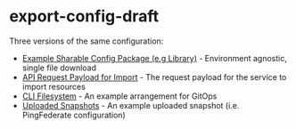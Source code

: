 # export-config-draft

Three versions of the same configuration:

- [Example Sharable Config Package (e.g Library)](./sharable-package/) - Environment agnostic, single file download
- [API Request Payload for Import](./api-request-payload/) - The request payload for the service to import resources
- [CLI Filesystem](./cli-filesystem/) - An example arrangement for GitOps
- [Uploaded Snapshots](./uploaded-snapshots/) - An example uploaded snapshot (i.e. PingFederate configuration)
